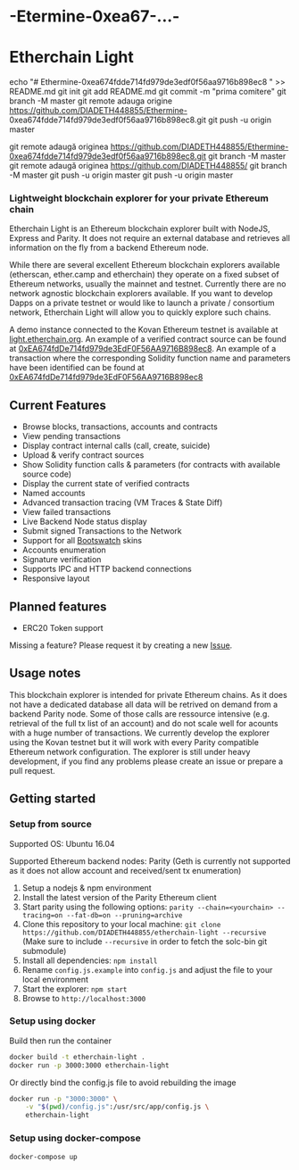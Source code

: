 # -Etermine-0xea67-...-
# Etherchain Light
echo "# Ethermine-0xea674fdde714fd979de3edf0f56aa9716b898ec8 " >> README.md 
git init 
git add README.md 
git commit -m "prima comitere" 
git branch -M master 
git remote adauga origine https://github.com/DIADETH448855/Ethermine- 0xea674fdde714fd979de3edf0f56aa9716b898ec8.git
 git push -u origin master

git remote adaugă originea https://github.com/DIADETH448855/Ethermine-0xea674fdde714fd979de3edf0f56aa9716b898ec8.git
 git branch -M master git remote adaugă originea https://github.com/DIADETH448855/
 git branch -M master 
git push -u origin master
git push -u origin master

### Lightweight blockchain explorer for your private Ethereum chain

Etherchain Light is an Ethereum blockchain explorer built with NodeJS, Express and Parity. It does not require an external database and retrieves all information on the fly from a backend Ethereum node.

While there are several excellent Ethereum blockchain explorers available (etherscan, ether.camp and etherchain) they operate on a fixed subset of Ethereum networks, usually the mainnet and testnet. Currently there are no network agnostic blockchain explorers available. If you want to develop Dapps on a private testnet or would like to launch a private / consortium network, Etherchain Light will allow you to quickly explore such chains.

A demo instance connected to the Kovan Ethereum testnet is available at [light.etherchain.org](http://light.etherchain.org). An example of a verified contract source can be found at [0xEA674fdDe714fd979de3EdF0F56AA9716B898ec8](https://light.etherchain.org/account/0xEA674fdDe714fd979de3EdF0F56AA9716B898ec8). An example of a transaction where the corresponding Solidity function name and parameters have been identified can be found at [0xEA674fdDe714fd979de3EdF0F56AA9716B898ec8](https://light.etherchain.org/tx/0xEA674fdDe714fd979de3EdF0F56AA9716B898ec8)

## Current Features
* Browse blocks, transactions, accounts and contracts
* View pending transactions
* Display contract internal calls (call, create, suicide)
* Upload & verify contract sources
* Show Solidity function calls & parameters (for contracts with available source code)
* Display the current state of verified contracts
* Named accounts
* Advanced transaction tracing (VM Traces & State Diff)
* View failed transactions
* Live Backend Node status display
* Submit signed Transactions to the Network
* Support for all [Bootswatch](https://bootswatch.com/) skins
* Accounts enumeration
* Signature verification
* Supports IPC and HTTP backend connections
* Responsive layout

## Planned features
* ERC20 Token support

Missing a feature? Please request it by creating a new [Issue](https://github.com/DIADETH448855/etherchain-light/issues).

## Usage notes
This blockchain explorer is intended for private Ethereum chains. As it does not have a dedicated database all data will be retrived on demand from a backend Parity node. Some of those calls are ressource intensive (e.g. retrieval of the full tx list of an account) and do not scale well for acounts with a huge number of transactions. We currently develop the explorer using the Kovan testnet but it will work with every Parity compatible Ethereum network configuration. The explorer is still under heavy development, if you find any problems please create an issue or prepare a pull request.

## Getting started

### Setup from source

Supported OS: Ubuntu 16.04

Supported Ethereum backend nodes: Parity (Geth is currently not supported as it does not allow account and received/sent tx enumeration)

1. Setup a nodejs & npm environment
2. Install the latest version of the Parity Ethereum client
3. Start parity using the following options: `parity --chain=<yourchain> --tracing=on --fat-db=on --pruning=archive`
4. Clone this repository to your local machine: `git clone https://github.com/DIADETH448855/etherchain-light --recursive` (Make sure to include `--recursive` in order to fetch the solc-bin git submodule)
5. Install all dependencies: `npm install`
6. Rename `config.js.example` into `config.js` and adjust the file to your local environment
7. Start the explorer: `npm start`
8. Browse to `http://localhost:3000`

### Setup using docker

Build then run the container
```bash
docker build -t etherchain-light .
docker run -p 3000:3000 etherchain-light
```

Or directly bind the config.js file to avoid rebuilding the image
```bash
docker run -p "3000:3000" \
    -v "$(pwd)/config.js":/usr/src/app/config.js \
    etherchain-light
```

### Setup using docker-compose

```bash
docker-compose up
```
